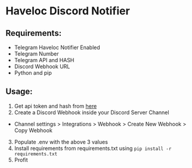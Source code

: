 # Haveloc Discord Notifier

## Requirements:

- Telegram Haveloc Notifier Enabled
- Telegram Number
- Telegram API and HASH
- Discord Webhook URL
- Python and pip

## Usage:

1. Get api token and hash from [here](https://my.telegram.org)
2. Create a Discord Webhook inside your Discord Server Channel

- Channel settings > Integrations > Webhook > Create New Webhook > Copy Webhook

3. Populate .env with the above 3 values
4. Install requirements from requirements.txt using `pip install -r requirements.txt`
5. Profit
